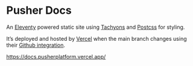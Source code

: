 # Pusher Docs

An [Eleventy] powered static site using [Tachyons] and [Postcss] for styling.

It’s deployed and hosted by [Vercel] when the main branch changes using their [Github integration].

https://docs.pusherplatform.vercel.app/

[eleventy]: https://www.11ty.io
[tachyons]: http://tachyons.io/
[postcss]: https://postcss.org
[vercel]: https://vercel.co/
[github integration]: https://vercel.com/docs/git-integrations
